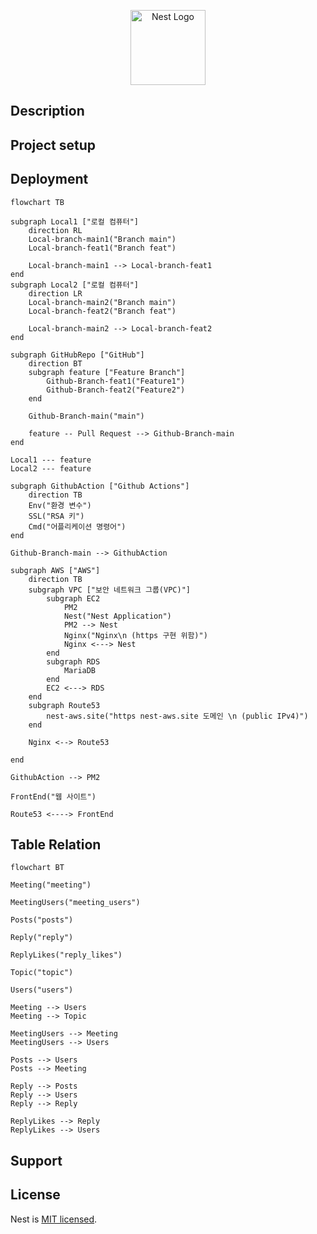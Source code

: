 <p align="center">
  <a href="http://nestjs.com/" target="blank"><img src="https://nestjs.com/img/logo-small.svg" width="120" alt="Nest Logo" /></a>
</p>

[circleci-image]: https://img.shields.io/circleci/build/github/nestjs/nest/master?token=abc123def456
[circleci-url]: https://circleci.com/gh/nestjs/nest




## Description


## Project setup


## Deployment

```mermaid
flowchart TB
    
subgraph Local1 ["로컬 컴퓨터"]
    direction RL
    Local-branch-main1("Branch main")
    Local-branch-feat1("Branch feat")
    
    Local-branch-main1 --> Local-branch-feat1
end
subgraph Local2 ["로컬 컴퓨터"]
    direction LR
    Local-branch-main2("Branch main")
    Local-branch-feat2("Branch feat")

    Local-branch-main2 --> Local-branch-feat2
end

subgraph GitHubRepo ["GitHub"]
    direction BT
    subgraph feature ["Feature Branch"]
        Github-Branch-feat1("Feature1")
        Github-Branch-feat2("Feature2")
    end
    
    Github-Branch-main("main")
    
    feature -- Pull Request --> Github-Branch-main
end

Local1 --- feature
Local2 --- feature

subgraph GithubAction ["Github Actions"]
    direction TB
    Env("환경 변수")
    SSL("RSA 키")
    Cmd("어플리케이션 명령어")
end

Github-Branch-main --> GithubAction

subgraph AWS ["AWS"]
    direction TB
    subgraph VPC ["보안 네트워크 그룹(VPC)"]
        subgraph EC2
            PM2
            Nest("Nest Application")
            PM2 --> Nest
            Nginx("Nginx\n (https 구현 위함)")
            Nginx <---> Nest
        end
        subgraph RDS
            MariaDB
        end
        EC2 <---> RDS
    end
    subgraph Route53
        nest-aws.site("https nest-aws.site 도메인 \n (public IPv4)")
    end
    
    Nginx <--> Route53
    
end

GithubAction --> PM2

FrontEnd("웹 사이트")

Route53 <----> FrontEnd
```

## Table Relation

```mermaid
flowchart BT
    
Meeting("meeting")

MeetingUsers("meeting_users")

Posts("posts")

Reply("reply")

ReplyLikes("reply_likes")

Topic("topic")

Users("users")

Meeting --> Users
Meeting --> Topic

MeetingUsers --> Meeting
MeetingUsers --> Users

Posts --> Users
Posts --> Meeting

Reply --> Posts
Reply --> Users
Reply --> Reply

ReplyLikes --> Reply
ReplyLikes --> Users
```





## Support



## License

Nest is [MIT licensed](https://github.com/nestjs/nest/blob/master/LICENSE).
